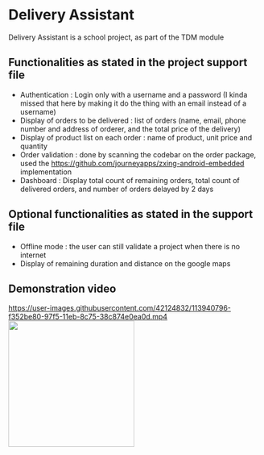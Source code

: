 # Delivery Assistant
Delivery Assistant is a school project, as part of the TDM module
## Functionalities as stated in the project support file
- Authentication : Login only with a username and a password (I kinda missed that here by making it do the thing with an email instead of a username)
- Display of orders to be delivered : list of orders (name, email, phone number and address of orderer, and the total price of the delivery)
- Display of product list on each order : name of product, unit price and quantity
- Order validation : done by scanning the codebar on the order package, used the https://github.com/journeyapps/zxing-android-embedded implementation
- Dashboard : Display total count of remaining orders, total count of delivered orders, and number of orders delayed by 2 days
## Optional functionalities as stated in the support file
- Offline mode : the user can still validate a project when there is no internet
- Display of remaining duration and distance on the google maps
## Demonstration video
https://user-images.githubusercontent.com/42124832/113940796-f352be80-97f5-11eb-8c75-38c874e0ea0d.mp4
<img src="https://user-images.githubusercontent.com/42124832/113941693-83453800-97f7-11eb-85b7-1f619b8d366c.gif" width="250"/>
